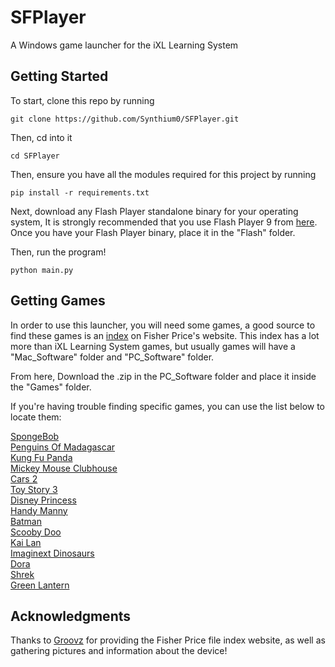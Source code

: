 
  
# SFPlayer
A Windows game launcher for the iXL Learning System
## Getting Started
To start, clone this repo by running
```
git clone https://github.com/Synthium0/SFPlayer.git
```
Then, cd into it
```
cd SFPlayer
```
Then, ensure you have all the modules required for this project by running
```
pip install -r requirements.txt
```
Next, download any Flash Player standalone binary for your operating system, It is strongly recommended that you use Flash Player 9 from [here](https://ia801806.us.archive.org/13/items/standaloneflashplayers/fp/fp_9/9.0.47.0/flashplayer9r47_win_standalone_debug.exe). Once you have your Flash Player binary, place it in the "Flash" folder.

Then, run the program!
```
python main.py
```
## Getting Games
In order to use this launcher, you will need some games, a good source to find these games is an [index](https://fpconnect.fisher-price.com/dssupdate/) on Fisher Price's website. This index has a lot more than iXL Learning System games, but usually games will have a "Mac_Software" folder and "PC_Software" folder.

From here, Download the .zip in the PC_Software folder and place it inside the "Games" folder.

If you're having trouble finding specific games, you can use the list below to locate them:

[SpongeBob](https://fpconnect.fisher-price.com/dssupdate/Project206980/PC_Software/SpongeBob_2.0.0.5.zip)  
[Penguins Of Madagascar](https://fpconnect.fisher-price.com/dssupdate/Project208872/PC_Software/Penguins_2.0.0.8.zip)  
[Kung Fu Panda](https://fpconnect.fisher-price.com/dssupdate/Project208873/PC_Software/KungFuPanda_2.0.0.5.zip)  
[Mickey Mouse Clubhouse](https://fpconnect.fisher-price.com/dssupdate/Project210362/PC_Software/MickeysClubhouse_2.0.0.10.zip)  
[Cars 2](https://fpconnect.fisher-price.com/dssupdate/Project211379/PC_Software/Cars2_2.0.0.9.zip)  
[Toy Story 3](https://fpconnect.fisher-price.com/dssupdate/Project201745/PC_Software/ToyStory_2.0.0.18.zip)  
[Disney Princess](https://fpconnect.fisher-price.com/dssupdate/Project201753/PC_Software/DisneyPrincess_2.0.0.13.zip)  
[Handy Manny](https://fpconnect.fisher-price.com/dssupdate/Project201761/PC_Software/HandyManny_2.0.0.14.zip)  
[Batman](https://fpconnect.fisher-price.com/dssupdate/Project201769/PC_Software/Batman_2.0.0.6.zip)  
[Scooby Doo](https://fpconnect.fisher-price.com/dssupdate/Project201777/PC_Software/Scooby-Doo_2.0.0.9.zip)  
[Kai Lan](https://fpconnect.fisher-price.com/dssupdate/Project201785/PC_Software/Kai-lan_2.0.0.19.zip)  
[Imaginext Dinosaurs](https://fpconnect.fisher-price.com/dssupdate/Project208871/PC_Software/Dinosaurs_2.0.0.7.zip)  
[Dora](https://fpconnect.fisher-price.com/dssupdate/Project208874/PC_Software/Dora_2.0.0.5.zip)  
[Shrek](https://fpconnect.fisher-price.com/dssupdate/Project206981/PC_Software/Shrek_2.0.0.4.zip)  
[Green Lantern](https://fpconnect.fisher-price.com/dssupdate/Project206983/PC_Software/GreenLantern_2.0.0.5.zip)

## Acknowledgments
Thanks to [Groovz](https://www.youtube.com/channel/UCqcXpzBPk5JbYmW92IHBg3A) for providing the Fisher Price file index website, as well as gathering pictures and information about the device!
